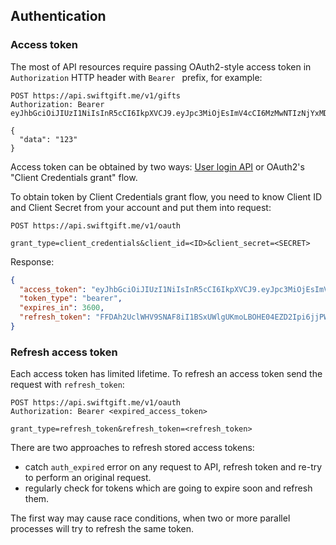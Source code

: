 ## Authentication

### Access token

The most of API resources require passing OAuth2-style access token in `Authorization` HTTP header with `Bearer ` prefix, for example:
```
POST https://api.swiftgift.me/v1/gifts
Authorization: Bearer eyJhbGciOiJIUzI1NiIsInR5cCI6IkpXVCJ9.eyJpc3MiOjEsImV4cCI6MzMwNTIzNjYxMDQsInZlciI6MSwiaWF0IjoxNTE2MzY2MTA0fQ.M6vNPa9yG19ez3xrej4MBk9slmhjYqlBJcbC8RkcQcM

{
  "data": "123"
}
```

Access token can be obtained by two ways: [User login API](./users.md#login) or OAuth2's "Client Credentials grant" flow.

To obtain token by Client Credentials grant flow, you need to know Client ID and Client Secret from your account and put them into request:
```
POST https://api.swiftgift.me/v1/oauth

grant_type=client_credentials&client_id=<ID>&client_secret=<SECRET>
```
Response:
```json
{
  "access_token": "eyJhbGciOiJIUzI1NiIsInR5cCI6IkpXVCJ9.eyJpc3MiOjEsImV4cCI6MzMwNTIzNjYxMDQsInZlciI6MSwiaWF0IjoxNTE2MzY2MTA0fQ.M6vNPa9yG19ez3xrej4MBk9slmhjYqlBJcbC8RkcQcM",
  "token_type": "bearer",
  "expires_in": 3600,
  "refresh_token": "FFDAh2UclWHV9SNAF8iI1BSxUWlgUKmoLBOHE04EZD2Ipi6jjPW5im83iIkvoBJIaLNHWWsCrlXB6cWteEFTx2bLaN1kOgLgj5SJeSs1QATdXCmwTwVw3P6RC7e054nQWiUAXSG1nzl3Qc11aHI2xaTj3gAwjzLroN8IHSuRzQk7amU0oHJhydozS1mFAQuKEp4Muo8cxD7TuWvy6kteOqfyStstGHGSXcVn3TdsGlvmmmTQj1qNXfJV9rkWFF3"
}
```

### Refresh access token

Each access token has limited lifetime. To refresh an access token send the request with `refresh_token`:
```
POST https://api.swiftgift.me/v1/oauth
Authorization: Bearer <expired_access_token>

grant_type=refresh_token&refresh_token=<refresh_token>
```

There are two approaches to refresh stored access tokens:
  - catch `auth_expired` error on any request to API, refresh token and re-try to perform an original request.
  - regularly check for tokens which are going to expire soon and refresh them.

The first way may cause race conditions, when two or more parallel processes will try to refresh the same token.
